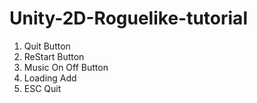# Unity-2D-Roguelike-tutorial

1. Quit Button
2. ReStart Button
3. Music On Off Button
4. Loading Add
5. ESC Quit